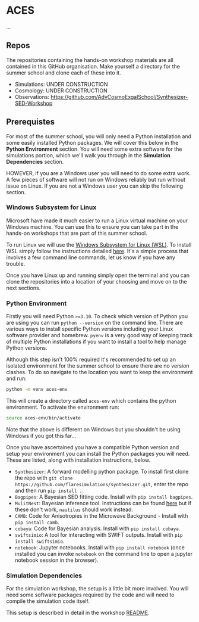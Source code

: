 # ACES

...

## Repos

The repositories containing the hands-on workshop materials are all contained in this GitHub organisation. Make yourself a directory for the summer school and clone each of these into it.

- Simulations: UNDER CONSTRUCTION
- Cosmology: UNDER CONSTRUCTION
- Observations: https://github.com/AdvCosmoExgalSchool/Synthesizer-SED-Workshop

## Prerequistes

For most of the summer school, you will only need a Python installation and some easily installed Python packages. We will cover this below in the **Python Environment** section. You will need some extra software for the simulations portion, which we'll walk you through in the **Simulation Dependencies** section.

HOWEVER, if you are a Windows user you will need to do some extra work. A few pieces of software will not run on Windows reliably but run without issue on Linux. If you are not a Windows user you can skip the following section.

### Windows Subsystem for Linux

Microsoft have made it much easier to run a Linux virtual machine on your Windows machine. You can use this to ensure you can take part in the hands-on workshops that are part of this summer school.

To run Linux we will use the [Windows Subsystem for Linux (WSL)](https://learn.microsoft.com/en-us/windows/wsl/about). To install WSL simply follow the instructions detailed [here](https://learn.microsoft.com/en-us/windows/wsl/install#install-wsl-command). It's a simple process that involves a few command line commands, let us know if you have any trouble.

Once you have Linux up and running simply open the terminal and you can clone the repositories into a location of your choosing and move on to the next sections.

### Python Environment

Firstly you will need Python `>=3.10`. To check which version of Python you are using you can run `python --version` on the command line. There are various ways to install specific Python versions including your Linux software provider and homebrew. `pyenv` is a very good way of keeping track of multiple Python installations if you want to install a tool to help manage Python versions.

Although this step isn't 100% required it's recommended to set up an isolated environment for the summer school to ensure there are no version clashes. To do so navigate to the location you want to keep the environment and run:
```bash
python -m venv aces-env
```
This will create a directory called `aces-env` which contains the python environment. To activate the environment run:
```bash
source aces-env/bin/activate
```
Note that the above is different on Windows but you shouldn't be using Windows if you got this far...

Once you have ascertained you have a compatible Python version and setup your environment you can install the Python packages you will need. These are listed, along with installation instructions, below.

- `Synthesizer`: A forward modelling python package. To install first clone the repo with `git clone https://github.com/flaresimulations/synthesizer.git`, enter the repo and then run `pip install .`.
- `Bagpipes`: A Bayesian SED fitting code. Install with `pip install bagpipes`.
- `MulitNest`: Bayesian inference tool. Instructions can be found [here](https://bagpipes.readthedocs.io/en/latest/index.html) but if these don't work, `nautilus` should work instead.
- `CAMB`: Code for Anisotropies in the Microwave Background - Install with `pip install camb`.
- `cobaya`: Code for Bayesian analysis. Install with `pip install cobaya`.
- `swiftsimio`: A tool for interacting with SWIFT outputs. Install with `pip install swiftsimio`.
- `notebook`: Jupyter notebooks. Install with `pip install notebook` (once installed you can invoke `notebook` on the command line to open a jupyter notebook session in the browser).

### Simulation Dependencies

For the simulation workshop, the setup is a little bit more involved. You will need some software packages required by the code and will need to compile the simulation code itself.

This setup is described in detail in the workshop [README](https://github.com/AdvCosmoExgalSchool/SWIFT-Workshop/blob/main/README.md).
